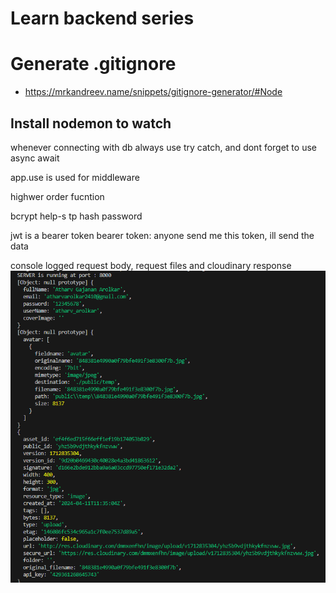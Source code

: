 # Learn backend series

# Generate .gitignore

- https://mrkandreev.name/snippets/gitignore-generator/#Node

## Install nodemon to watch

whenever connecting with db always use try catch, and dont forget to use async await

app.use is used for middleware

highwer order fucntion

bcrypt help-s tp hash password

jwt is a bearer token
bearer token: anyone send me this token, ill send the data

console logged request body, request files and cloudinary response
![No Image](./public/temp/image.png)
